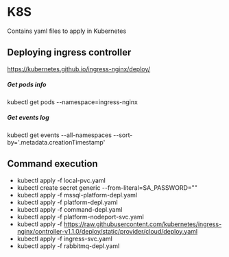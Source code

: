 # K8S
Contains yaml files to apply in Kubernetes

## Deploying ingress controller
https://kubernetes.github.io/ingress-nginx/deploy/

##### Get pods info
kubectl get pods --namespace=ingress-nginx

##### Get events log
kubectl get events --all-namespaces  --sort-by='.metadata.creationTimestamp'

## Command execution 
- kubectl apply -f local-pvc.yaml
- kubectl create secret generic <secretKeyRef Name> --from-literal=SA_PASSWORD="<pwd>"
- kubectl apply -f mssql-platform-depl.yaml
- kubectl apply -f platform-depl.yaml
- kubectl apply -f command-depl.yaml
- kubectl apply -f platform-nodeport-svc.yaml
- kubectl apply -f https://raw.githubusercontent.com/kubernetes/ingress-nginx/controller-v1.1.0/deploy/static/provider/cloud/deploy.yaml
- kubectl apply -f ingress-svc.yaml
- kubectl apply -f rabbitmq-depl.yaml